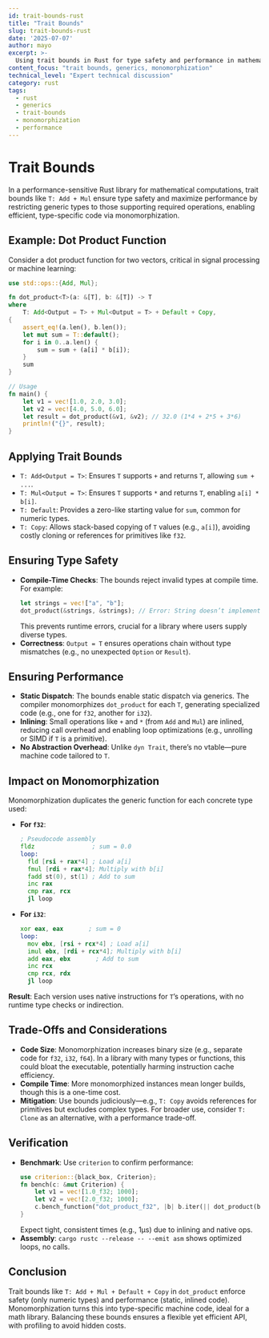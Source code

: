 ```yaml
---
id: trait-bounds-rust
title: "Trait Bounds"
slug: trait-bounds-rust
date: '2025-07-07'
author: mayo
excerpt: >-
  Using trait bounds in Rust for type safety and performance in mathematical computations
content_focus: "trait bounds, generics, monomorphization"
technical_level: "Expert technical discussion"
category: rust
tags:
  - rust
  - generics
  - trait-bounds
  - monomorphization
  - performance
---
```


# Trait Bounds

In a performance-sensitive Rust library for mathematical computations, trait bounds like `T: Add + Mul` ensure type safety and maximize performance by restricting generic types to those supporting required operations, enabling efficient, type-specific code via monomorphization.

## Example: Dot Product Function

Consider a dot product function for two vectors, critical in signal processing or machine learning:

```rust
use std::ops::{Add, Mul};

fn dot_product<T>(a: &[T], b: &[T]) -> T
where
    T: Add<Output = T> + Mul<Output = T> + Default + Copy,
{
    assert_eq!(a.len(), b.len());
    let mut sum = T::default();
    for i in 0..a.len() {
        sum = sum + (a[i] * b[i]);
    }
    sum
}

// Usage
fn main() {
    let v1 = vec![1.0, 2.0, 3.0];
    let v2 = vec![4.0, 5.0, 6.0];
    let result = dot_product(&v1, &v2); // 32.0 (1*4 + 2*5 + 3*6)
    println!("{}", result);
}
```

## Applying Trait Bounds

- `T: Add<Output = T>`: Ensures `T` supports `+` and returns `T`, allowing `sum + ...`.
- `T: Mul<Output = T>`: Ensures `T` supports `*` and returns `T`, enabling `a[i] * b[i]`.
- `T: Default`: Provides a zero-like starting value for `sum`, common for numeric types.
- `T: Copy`: Allows stack-based copying of `T` values (e.g., `a[i]`), avoiding costly cloning or references for primitives like `f32`.

## Ensuring Type Safety

- **Compile-Time Checks**: The bounds reject invalid types at compile time. For example:
  ```rust
  let strings = vec!["a", "b"];
  dot_product(&strings, &strings); // Error: String doesn’t implement Add/Mul
  ```
  This prevents runtime errors, crucial for a library where users supply diverse types.
- **Correctness**: `Output = T` ensures operations chain without type mismatches (e.g., no unexpected `Option` or `Result`).

## Ensuring Performance

- **Static Dispatch**: The bounds enable static dispatch via generics. The compiler monomorphizes `dot_product` for each `T`, generating specialized code (e.g., one for `f32`, another for `i32`).
- **Inlining**: Small operations like `+` and `*` (from `Add` and `Mul`) are inlined, reducing call overhead and enabling loop optimizations (e.g., unrolling or SIMD if `T` is a primitive).
- **No Abstraction Overhead**: Unlike `dyn Trait`, there’s no vtable—pure machine code tailored to `T`.

## Impact on Monomorphization

Monomorphization duplicates the generic function for each concrete type used:

- **For `f32`**:
  ```asm
  ; Pseudocode assembly
  fldz                ; sum = 0.0
  loop:
    fld [rsi + rax*4] ; Load a[i]
    fmul [rdi + rax*4]; Multiply with b[i]
    fadd st(0), st(1) ; Add to sum
    inc rax
    cmp rax, rcx
    jl loop
  ```

- **For `i32`**:
  ```asm
  xor eax, eax       ; sum = 0
  loop:
    mov ebx, [rsi + rcx*4] ; Load a[i]
    imul ebx, [rdi + rcx*4]; Multiply with b[i]
    add eax, ebx       ; Add to sum
    inc rcx
    cmp rcx, rdx
    jl loop
  ```

**Result**: Each version uses native instructions for `T`’s operations, with no runtime type checks or indirection.

## Trade-Offs and Considerations

- **Code Size**: Monomorphization increases binary size (e.g., separate code for `f32`, `i32`, `f64`). In a library with many types or functions, this could bloat the executable, potentially harming instruction cache efficiency.
- **Compile Time**: More monomorphized instances mean longer builds, though this is a one-time cost.
- **Mitigation**: Use bounds judiciously—e.g., `T: Copy` avoids references for primitives but excludes complex types. For broader use, consider `T: Clone` as an alternative, with a performance trade-off.

## Verification

- **Benchmark**: Use `criterion` to confirm performance:
  ```rust
  use criterion::{black_box, Criterion};
  fn bench(c: &mut Criterion) {
      let v1 = vec![1.0_f32; 1000];
      let v2 = vec![2.0_f32; 1000];
      c.bench_function("dot_product_f32", |b| b.iter(|| dot_product(black_box(&v1), black_box(&v2))));
  }
  ```
  Expect tight, consistent times (e.g., 1µs) due to inlining and native ops.
- **Assembly**: `cargo rustc --release -- --emit asm` shows optimized loops, no calls.

## Conclusion

Trait bounds like `T: Add + Mul + Default + Copy` in `dot_product` enforce safety (only numeric types) and performance (static, inlined code). Monomorphization turns this into type-specific machine code, ideal for a math library. Balancing these bounds ensures a flexible yet efficient API, with profiling to avoid hidden costs.
